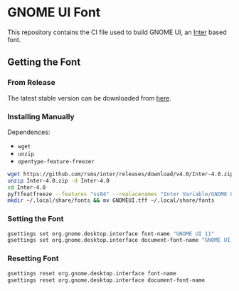 # GNOME UI Font

This repository contains the CI file used to build GNOME UI, an [Inter](https://rsms.me/inter/) based font.

## Getting the Font

### From Release

The latest stable version can be downloaded from [here](https://gitlab.gnome.org/monster/gnome-ui-font/-/releases/permalink/latest).

### Installing Manually

Dependences:
- `wget`
- `unzip`
- `opentype-feature-freezer`

```sh
wget https://github.com/rsms/inter/releases/download/v4.0/Inter-4.0.zip
unzip Inter-4.0.zip -d Inter-4.0
cd Inter-4.0
pyftfeatfreeze --features "ss04" --replacenames "Inter Variable/GNOME UI" InterVariable.ttf GNOMEUI.ttf
mkdir ~/.local/share/fonts && mv GNOMEUI.tff ~/.local/share/fonts
```

### Setting the Font

```sh
gsettings set org.gnome.desktop.interface font-name "GNOME UI 11"
gsettings set org.gnome.desktop.interface document-font-name "GNOME UI 11"
```

### Resetting Font

```sh
gsettings reset org.gnome.desktop.interface font-name
gsettings reset org.gnome.desktop.interface document-font-name
```
